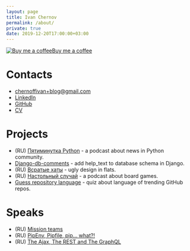 ```yaml
---
layout: page
title: Ivan Chernov
permalink: /about/
private: true
date: 2019-12-20T17:00:00+03:00
---
```


<a class="bmc-button" target="_blank" href="https://www.buymeacoffee.com/vanadium23"><img src="https://cdn.buymeacoffee.com/buttons/bmc-new-btn-logo.svg" alt="Buy me a coffee"><span class="bmc-button-text">Buy me a coffee</span></a>


# Contacts

* [chernoffivan+blog@gmail.com](mailto:chernoffivan+blog@gmail.com)
* [LinkedIn](https://www.linkedin.com/in/vanadium23)
* [GitHub](https://github.com/vanadium23)
* [CV](https://vanadium23.me/cv.pdf)

# Projects

* (RU) [Пятиминутка Python](https://anchor.fm/fiveminutepython/) - a podcast about news in Python community.
* [Django-db-comments](https://github.com/vanadium23/django-db-comments/) - add help_text to database schema in Django.
* (RU) [Всратые хаты](https://t.me/nastyhut) - ugly design in flats.
* (RU) [Настольный случай](https://boardcase.me/) - a podcast about board games.
* [Guess repository language](https://vanadium23.me/detect-repo-lang/) - quiz about language of trending GitHub repos.

# Speaks

* (RU) [Mission teams](https://vanadium23.me/mission-teams/)
* (RU) [PipEnv, Pipfile, pip... what?!](https://vanadium23.me/pipenv-pipfile-pip-what/)
* (RU) [The Ajax, The REST and The GraphQL](https://vanadium23.me/ajax-rest-graphql/)

